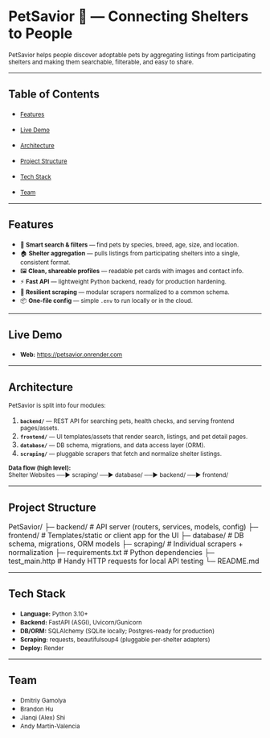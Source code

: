 # PetSavior 🐾 — Connecting Shelters to People

<small>PetSavior helps people discover adoptable pets by aggregating listings from participating shelters and making them searchable, filterable, and easy to share.</small>


---


## Table of Contents
- <small>[Features](#features)</small>

- <small>[Live Demo](#live-demo)</small>

- <small>[Architecture](#architecture)</small>

- <small>[Project Structure](#project-structure)</small>

- <small>[Tech Stack](#tech-stack)</small>

- <small>[Team](#team)</small>


---


## Features
- <small>🔎 **Smart search & filters** — find pets by species, breed, age, size, and location.</small>
- <small>🏠 **Shelter aggregation** — pulls listings from participating shelters into a single, consistent format.</small>
- <small>🖼️ **Clean, shareable profiles** — readable pet cards with images and contact info.</small>
- <small>⚡ **Fast API** — lightweight Python backend, ready for production hardening.</small>
- <small>🧹 **Resilient scraping** — modular scrapers normalized to a common schema.</small>
- <small>📦 **One-file config** — simple `.env` to run locally or in the cloud.</small>


---


## Live Demo
- <small>**Web:** https://petsavior.onrender.com</small>


---


## Architecture
<small>PetSavior is split into four modules:</small>

1. <small>**`backend/`** — REST API for searching pets, health checks, and serving frontend pages/assets.</small>
2. <small>**`frontend/`** — UI templates/assets that render search, listings, and pet detail pages.</small>
3. <small>**`database/`** — DB schema, migrations, and data access layer (ORM).</small>
4. <small>**`scraping/`** — pluggable scrapers that fetch and normalize shelter listings.</small>

<small>**Data flow (high level):**  
Shelter Websites ──► scraping/ ──► database/ ──► backend/ ──► frontend/</small>


---


## Project Structure
PetSavior/
├─ backend/ # API server (routers, services, models, config)
├─ frontend/ # Templates/static or client app for the UI
├─ database/ # DB schema, migrations, ORM models
├─ scraping/ # Individual scrapers + normalization
├─ requirements.txt # Python dependencies
├─ test_main.http # Handy HTTP requests for local API testing
└─ README.md


---


## Tech Stack
- <small>**Language:** Python 3.10+</small>
- <small>**Backend:** FastAPI (ASGI), Uvicorn/Gunicorn</small>
- <small>**DB/ORM:** SQLAlchemy (SQLite locally; Postgres-ready for production)</small>
- <small>**Scraping:** requests, beautifulsoup4 (pluggable per-shelter adapters)</small>
- <small>**Deploy:** Render</small>


---


## Team
- <small>Dmitriy Gamolya</small>  
- <small>Brandon Hu</small>  
- <small>Jianqi (Alex) Shi</small>  
- <small>Andy Martin-Valencia</small>








